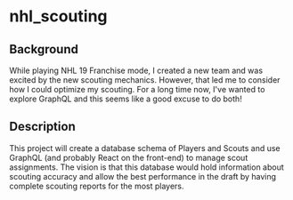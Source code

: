 # nhl_scouting

## Background

While playing NHL 19 Franchise mode, I created a new team and was excited by the new scouting mechanics.
However, that led me to consider how I could optimize my scouting.
For a long time now, I've wanted to explore GraphQL and this seems like a good excuse to do both!

## Description

This project will create a database schema of Players and Scouts and use GraphQL (and probably React on the front-end) to manage scout assignments.
The vision is that this database would hold information about scouting accuracy and allow the best performance in the draft by having complete scouting reports for the most players.
